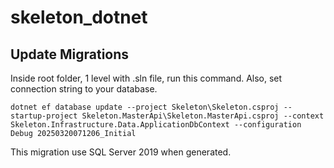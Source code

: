 # skeleton_dotnet

## Update Migrations

Inside root folder, 1 level with .sln file, run this command.
Also, set connection string to your database.


```shell
dotnet ef database update --project Skeleton\Skeleton.csproj --startup-project Skeleton.MasterApi\Skeleton.MasterApi.csproj --context Skeleton.Infrastructure.Data.ApplicationDbContext --configuration Debug 20250320071206_Initial
```

This migration use SQL Server 2019 when generated.